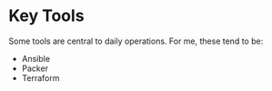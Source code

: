 # Key Tools
Some tools are central to daily operations. For me, these tend to be:

* Ansible
* Packer
* Terraform

